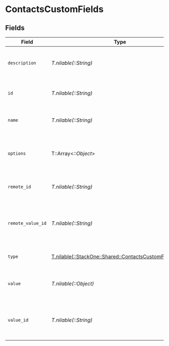 # ContactsCustomFields


## Fields

| Field                                                                                                      | Type                                                                                                       | Required                                                                                                   | Description                                                                                                | Example                                                                                                    |
| ---------------------------------------------------------------------------------------------------------- | ---------------------------------------------------------------------------------------------------------- | ---------------------------------------------------------------------------------------------------------- | ---------------------------------------------------------------------------------------------------------- | ---------------------------------------------------------------------------------------------------------- |
| `description`                                                                                              | *T.nilable(::String)*                                                                                      | :heavy_minus_sign:                                                                                         | The description of the custom field.                                                                       | The completion status of the employee's training.                                                          |
| `id`                                                                                                       | *T.nilable(::String)*                                                                                      | :heavy_minus_sign:                                                                                         | Unique identifier                                                                                          | 8187e5da-dc77-475e-9949-af0f1fa4e4e3                                                                       |
| `name`                                                                                                     | *T.nilable(::String)*                                                                                      | :heavy_minus_sign:                                                                                         | The name of the custom field.                                                                              | Training Completion Status                                                                                 |
| `options`                                                                                                  | T::Array<*::Object*>                                                                                       | :heavy_minus_sign:                                                                                         | An array of possible options for the custom field.                                                         | [<br/>"Not Started",<br/>"In Progress",<br/>"Completed",<br/>"Overdue"<br/>]                               |
| `remote_id`                                                                                                | *T.nilable(::String)*                                                                                      | :heavy_minus_sign:                                                                                         | Provider's unique identifier                                                                               | 8187e5da-dc77-475e-9949-af0f1fa4e4e3                                                                       |
| `remote_value_id`                                                                                          | *T.nilable(::String)*                                                                                      | :heavy_minus_sign:                                                                                         | Provider's unique identifier for the value of the custom field.                                            | e3cb75bf-aa84-466e-a6c1-b8322b257a48                                                                       |
| `type`                                                                                                     | [T.nilable(::StackOne::Shared::ContactsCustomFieldsType)](../../models/shared/contactscustomfieldstype.md) | :heavy_minus_sign:                                                                                         | The type of the custom field.                                                                              | Dropdown                                                                                                   |
| `value`                                                                                                    | *T.nilable(::Object)*                                                                                      | :heavy_minus_sign:                                                                                         | The value associated with the custom field.                                                                | Completed                                                                                                  |
| `value_id`                                                                                                 | *T.nilable(::String)*                                                                                      | :heavy_minus_sign:                                                                                         | The unique identifier for the value of the custom field.                                                   | value_456                                                                                                  |